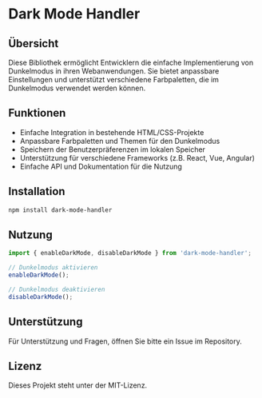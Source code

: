 # Dark Mode Handler

## Übersicht
Diese Bibliothek ermöglicht Entwicklern die einfache Implementierung von Dunkelmodus in ihren Webanwendungen. Sie bietet anpassbare Einstellungen und unterstützt verschiedene Farbpaletten, die im Dunkelmodus verwendet werden können.

## Funktionen
- Einfache Integration in bestehende HTML/CSS-Projekte    
- Anpassbare Farbpaletten und Themen für den Dunkelmodus  
- Speichern der Benutzerpräferenzen im lokalen Speicher  
- Unterstützung für verschiedene Frameworks (z.B. React, Vue, Angular)  
- Einfache API und Dokumentation für die Nutzung

## Installation
```bash
npm install dark-mode-handler
```

## Nutzung
```javascript
import { enableDarkMode, disableDarkMode } from 'dark-mode-handler';

// Dunkelmodus aktivieren
enableDarkMode();

// Dunkelmodus deaktivieren
disableDarkMode();
```

## Unterstützung
Für Unterstützung und Fragen, öffnen Sie bitte ein Issue im Repository.

## Lizenz
Dieses Projekt steht unter der MIT-Lizenz.
